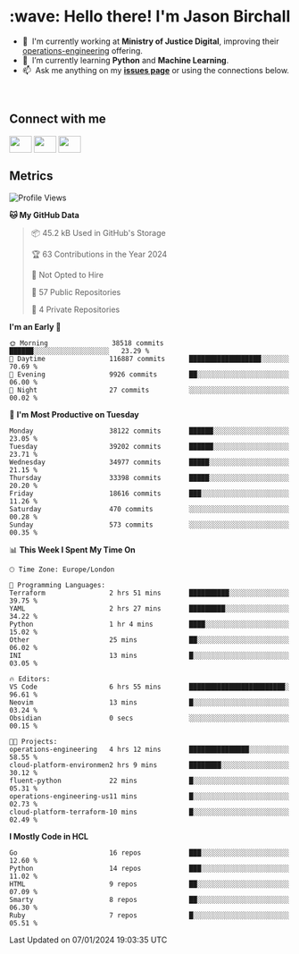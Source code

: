 <h1 align="left" id="jason-title">:wave: Hello there! I'm Jason Birchall</h1>

- :office: &nbsp;I'm currently working at **Ministry of Justice Digital**, improving their [operations-engineering](https://github.com/ministryofjustice/operations-engineering) offering.
- :seedling: &nbsp;I’m currently learning **Python** and **Machine Learning**.
- :mailbox: &nbsp;Ask me anything on my **[issues page]** or using the connections below.


<br>

<h2>Connect with me</h2>
<p>
<a href="https://twitter.com/jsonBirchall" target="blank"><img align="center" src="https://cdn.jsdelivr.net/npm/simple-icons@3.0.1/icons/twitter.svg" alt="" height="30" width="40" /></a>
<a href="https://keybase.io/json0" target="blank"><img align="center" src="https://cdn.jsdelivr.net/npm/simple-icons@3.0.1/icons/keybase.svg" alt="" height="30" width="40" /></a>
<a href="https://www.reddit.com/user/kakorate" target="blank"><img align="center" src="https://cdn.jsdelivr.net/npm/simple-icons@3.0.1/icons/reddit.svg" alt="" height="30" width="40" /></a>
</p>

<h2>Metrics</h2>

<!--START_SECTION:waka-->
![Profile Views](http://img.shields.io/badge/Profile%20Views-0-blue)

**🐱 My GitHub Data** 

> 📦 45.2 kB Used in GitHub's Storage 
 > 
> 🏆 63 Contributions in the Year 2024
 > 
> 🚫 Not Opted to Hire
 > 
> 📜 57 Public Repositories 
 > 
> 🔑 4 Private Repositories 
 > 
**I'm an Early 🐤** 

```text
🌞 Morning                38518 commits       ██████░░░░░░░░░░░░░░░░░░░   23.29 % 
🌆 Daytime                116887 commits      ██████████████████░░░░░░░   70.69 % 
🌃 Evening                9926 commits        ██░░░░░░░░░░░░░░░░░░░░░░░   06.00 % 
🌙 Night                  27 commits          ░░░░░░░░░░░░░░░░░░░░░░░░░   00.02 % 
```
📅 **I'm Most Productive on Tuesday** 

```text
Monday                   38122 commits       ██████░░░░░░░░░░░░░░░░░░░   23.05 % 
Tuesday                  39202 commits       ██████░░░░░░░░░░░░░░░░░░░   23.71 % 
Wednesday                34977 commits       █████░░░░░░░░░░░░░░░░░░░░   21.15 % 
Thursday                 33398 commits       █████░░░░░░░░░░░░░░░░░░░░   20.20 % 
Friday                   18616 commits       ███░░░░░░░░░░░░░░░░░░░░░░   11.26 % 
Saturday                 470 commits         ░░░░░░░░░░░░░░░░░░░░░░░░░   00.28 % 
Sunday                   573 commits         ░░░░░░░░░░░░░░░░░░░░░░░░░   00.35 % 
```


📊 **This Week I Spent My Time On** 

```text
🕑︎ Time Zone: Europe/London

💬 Programming Languages: 
Terraform                2 hrs 51 mins       ██████████░░░░░░░░░░░░░░░   39.75 % 
YAML                     2 hrs 27 mins       █████████░░░░░░░░░░░░░░░░   34.22 % 
Python                   1 hr 4 mins         ████░░░░░░░░░░░░░░░░░░░░░   15.02 % 
Other                    25 mins             ██░░░░░░░░░░░░░░░░░░░░░░░   06.02 % 
INI                      13 mins             █░░░░░░░░░░░░░░░░░░░░░░░░   03.05 % 

🔥 Editors: 
VS Code                  6 hrs 55 mins       ████████████████████████░   96.61 % 
Neovim                   13 mins             █░░░░░░░░░░░░░░░░░░░░░░░░   03.24 % 
Obsidian                 0 secs              ░░░░░░░░░░░░░░░░░░░░░░░░░   00.15 % 

🐱‍💻 Projects: 
operations-engineering   4 hrs 12 mins       ███████████████░░░░░░░░░░   58.55 % 
cloud-platform-environmen2 hrs 9 mins        ████████░░░░░░░░░░░░░░░░░   30.12 % 
fluent-python            22 mins             █░░░░░░░░░░░░░░░░░░░░░░░░   05.31 % 
operations-engineering-us11 mins             █░░░░░░░░░░░░░░░░░░░░░░░░   02.73 % 
cloud-platform-terraform-10 mins             █░░░░░░░░░░░░░░░░░░░░░░░░   02.49 % 
```

**I Mostly Code in HCL** 

```text
Go                       16 repos            ███░░░░░░░░░░░░░░░░░░░░░░   12.60 % 
Python                   14 repos            ███░░░░░░░░░░░░░░░░░░░░░░   11.02 % 
HTML                     9 repos             ██░░░░░░░░░░░░░░░░░░░░░░░   07.09 % 
Smarty                   8 repos             ██░░░░░░░░░░░░░░░░░░░░░░░   06.30 % 
Ruby                     7 repos             █░░░░░░░░░░░░░░░░░░░░░░░░   05.51 % 
```




 Last Updated on 07/01/2024 19:03:35 UTC
<!--END_SECTION:waka-->

<!-- links -->

[issues page]: https://github.com/jasonBirchall/jasonBirchall/issues "jasonBirchall/issues"

